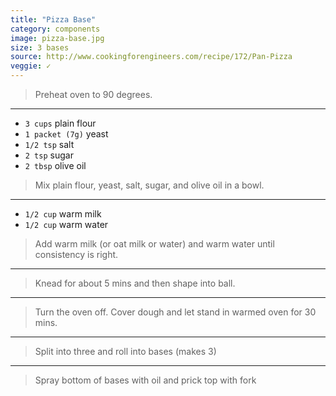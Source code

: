 ```yaml
---
title: "Pizza Base"
category: components
image: pizza-base.jpg
size: 3 bases
source: http://www.cookingforengineers.com/recipe/172/Pan-Pizza
veggie: ✓
---
```



> Preheat oven to 90 degrees.

---

* `3 cups` plain flour
* `1 packet (7g)` yeast
* `1/2 tsp` salt
* `2 tsp` sugar
* `2 tbsp` olive oil

> Mix plain flour, yeast, salt, sugar, and olive oil in a bowl.

---

* `1/2 cup` warm milk
* `1/2 cup` warm water

> Add warm milk (or oat milk or water) and warm water until consistency is right.

---

> Knead for about 5 mins and then shape into ball.

---

> Turn the oven off. Cover dough and let stand in warmed oven for 30 mins.

---

> Split into three and roll into bases (makes 3)

---

> Spray bottom of bases with oil and prick top with fork

